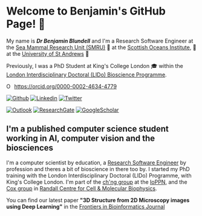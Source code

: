 # Welcome to Benjamin's GitHub Page! 👋

My name is **_Dr Benjamin Blundell_** and I'm a Research Software Engineer at the [Sea Mammal Research Unit (SMRU)](http://www.smru.st-andrews.ac.uk/) 🦭 at the [Scottish Oceans Institute](https://soi.st-andrews.ac.uk/), 🐋 at the [University of St Andrews](https://www.st-andrews.ac.uk/) 🐳

Previously, I was a PhD Student at King's College London 🎓 within the [London Interdisciplinary Doctoral (LIDo) Bioscience Programme](https://www.lido-dtp.ac.uk/about-us "LIDo Doctoral Programme").

<div itemscope itemtype="https://schema.org/Person"><a itemprop="sameAs" content="https://orcid.org/0000-0002-4634-4779" href="https://orcid.org/0000-0002-4634-4779" target="orcid.widget" rel="me noopener noreferrer" style="vertical-align:top;"><img src="https://orcid.org/sites/default/files/images/orcid_16x16.png" style="width:1em;margin-right:.5em;" alt="ORCID iD icon">https://orcid.org/0000-0002-4634-4779</a></div>

[![Github](https://img.shields.io/badge/-Github-000?style=flat&logo=Github&logoColor=white)](https://github.com/onidaito)
[![Linkedin](https://img.shields.io/badge/-LinkedIn-blue?style=flat&logo=Linkedin&logoColor=white)](https://www.linkedin.com/in/benjamincpu/)
[![Twitter](https://img.shields.io/twitter/url?style=social&url=https://twitter.com/benjamincpu)](https://twitter.com/benjamincpu)

[![Outlook](https://img.shields.io/badge/-Outlook-0078D4?style=flat&logo=Microsoft-Outlook&logoColor=white)](mailto:benjamin.blundell@kcl.ac.uk)
[![ResearchGate](https://img.shields.io/badge/-ResearchGate-green?style=flat&logo=ResearchGate&logoColor=white)](https://www.researchgate.net/profile/Benjamin-Blundell)
[![GoogleScholar](https://img.shields.io/badge/-Google%20Scholar-9cf?style=flat&logo=Google&logoColor=white)](https://scholar.google.com/citations?user=ROthcOoAAAAJ&hl=en&oi=sra)

## I'm a published computer science student working in AI, computer vision and the biosciences

I'm a computer scientist by education, a [Research Software Engineer](https://society-rse.org/) by profession and theres a bit of bioscience in there too by. I started my PhD training with the London Interdisciplinary Doctoral (LIDo) Programme, with King's College London. I'm part of the [ch'ng group](https://kclpure.kcl.ac.uk/portal/queelim.html) at the [IoPPN](https://www.kcl.ac.uk/ioppn/about), and the [Cox group](https://www.kcl.ac.uk/lsm/research/divisions/randall/research/sections/motility/cox/coxsusan) in [Randall Centre for Cell & Molecular Biophysics](https://www.kcl.ac.uk/randall).

You can find our latest paper **"3D Structure from 2D Microscopy images using Deep Learning"** in the [Frontiers in Bioinformatics Journal](https://www.frontiersin.org/articles/10.3389/fbinf.2021.740342/full)
